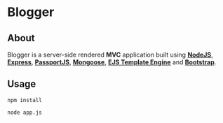 # Blogger

## About
Blogger is a server-side rendered **MVC** application built using [**NodeJS**](https://nodejs.org/en/), [**Express**](https://expressjs.com/), [**PassportJS**](http://www.passportjs.org/), [**Mongoose**](https://mongoosejs.com/), [**EJS Template Engine**](https://ejs.co/) and [**Bootstrap**](https://getbootstrap.com/).

## Usage
`npm install`

`node app.js`